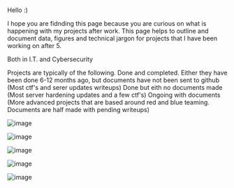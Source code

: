 Hello :)

I hope you are fidnding this page because you are curious on what is happening with my projects after work.
This page helps to outline and document data, figures and technical jargon for projects that I have been working on after 5.

Both in I.T. and Cybersecurity

Projects are typically of the following.
Done and completed. Either they have been done 6-12 months ago, but documents have not been sent to github (Most ctf's and serer updates writeups)
Done but eith no documents made (Most server hardening updates and a few ctf's)
Ongoing with documents (More advanced projects that are based around red and blue teaming. Documents are half made with pending writeups)



![image](https://github.com/user-attachments/assets/907eb123-fa9c-4d53-819c-13d7e169307f)

![image](https://github.com/user-attachments/assets/98853a8c-ca85-4870-8ab8-4c70172d970b)

![image](https://github.com/user-attachments/assets/de86ba6a-709f-4bbf-8305-67837864c549)

![image](https://github.com/user-attachments/assets/d8cec908-132e-4747-813e-630837da4fbf)

![image](https://github.com/user-attachments/assets/b3369fa9-25d7-4903-8dc0-a889c2de2fc8)


